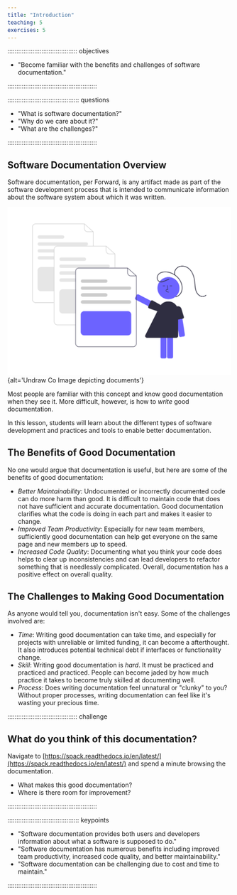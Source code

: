 ```yaml
---
title: "Introduction"
teaching: 5
exercises: 5
---
```


::::::::::::::::::::::::::::::::::::::: objectives

- "Become familiar with the benefits and challenges of software documentation."

::::::::::::::::::::::::::::::::::::::::::::::::::

:::::::::::::::::::::::::::::::::::::::: questions

- "What is software documentation?"
- "Why do we care about it?"
- "What are the challenges?"

::::::::::::::::::::::::::::::::::::::::::::::::::

## Software Documentation Overview

Software documentation, per Forward, is any artifact made as part of the
software development process that is intended to communicate information
about the software system about which it was written.

![](fig/undraw-doc.png){alt='Undraw Co Image depicting documents'}

Most people are familiar with this concept and know good documentation when
they see it. More difficult, however, is how to _write_ good documentation.

In this lesson, students will learn about the different types of software
development and practices and tools to enable better documentation.

## The Benefits of Good Documentation

No one would argue that documentation is useful, but here are some of the
benefits of good documentation:

- _Better Maintainability_: Undocumented or incorrectly documented code can do more harm than good. It is difficult to maintain code that does not have sufficient and accurate documentation. Good documentation clarifies what the code is doing in each part and makes it easier to change.
- _Improved Team Productivity_: Especially for new team members, sufficiently good documentation can help get everyone on the same page and new members up to speed.
- _Increased Code Quality_: Documenting what you think your code does helps to clear up inconsistencies and can lead developers to refactor something that is needlessly complicated. Overall, documentation has a positive effect on overall quality.

## The Challenges to Making Good Documentation

As anyone would tell you, documentation isn't easy. Some of the challenges
involved are:

- _Time_: Writing good documentation can take time, and especially for projects with unreliable or limited funding, it can become a afterthought. It also introduces potential technical debt if interfaces or functionality change.
- _Skill_: Writing good documentation is _hard_. It must be practiced and practiced and practiced. People can become jaded by how much practice it takes to become truly skilled at documenting well.
- _Process_: Does writing documentation feel unnatural or "clunky" to you? Without proper processes, writing documentation can feel like it's wasting your precious time.

:::::::::::::::::::::::::::::::::::::::  challenge

## What do you think of this documentation?

Navigate to [https://spack.readthedocs.io/en/latest/](https://spack.readthedocs.io/en/latest/)
and spend a minute browsing the documentation.

* What makes this good documentation?
* Where is there room for improvement?

::::::::::::::::::::::::::::::::::::::::::::::::::

:::::::::::::::::::::::::::::::::::::::: keypoints

- "Software documentation provides both users and developers information about what a software is supposed to do."
- "Software documentation has numerous benefits including improved team productivity, increased code quality, and better maintainability."
- "Software documentation can be challenging due to cost and time to maintain."

::::::::::::::::::::::::::::::::::::::::::::::::::

